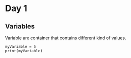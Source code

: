 # Day 1

## Variables
Variable are container that contains different kind of values.

```
myVariable = 5
print(myVariable)
```